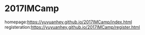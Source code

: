 # 2017IMCamp
homepage:https://yuyuanhey.github.io/2017IMCamp/index.html <br/>
registeration:https://yuyuanhey.github.io/2017IMCamp/register.html
